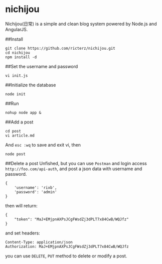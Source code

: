 nichijou
============
Nichijou(日常) is a simple and clean blog system powered by Node.js and AngularJS.

##Install

    git clone https://github.com/ricterz/nichijou.git
    cd nichijou
    npm install -d

##Set the username and password

    vi init.js

##Initialize the database

    node init

##Run

    nohup node app &
    
##Add a post

    cd post
    vi article.md
    
And `esc :wq` to save and exit vi, then

    node post

##Delete a post
Unfished, but you can use `Postman` and login access `http://foo.com/api-auth`, and post a json data with username and password.

    {
        'username': 'rixb',
        'password': 'admin'
    }

then will return:

    {
        "token": "MaJ+EMjpnAXPsJCgFWsdZj3dPLT7x84CwB/WQJfz"
    }
    
and set headers:

    Content-Type: application/json
    Authorization: MaJ+EMjpnAXPsJCgFWsdZj3dPLT7x84CwB/WQJfz
    
you can use `DELETE`, `PUT` method to delete or modify a post.
